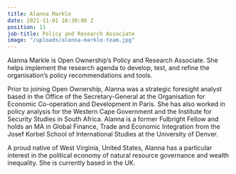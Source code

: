 ```yaml
---
title: Alanna Markle
date: 2021-11-01 16:30:00 Z
position: 11
job-title: Policy and Research Associate
image: "/uploads/alanna-markle-team.jpg"
---
```


Alanna Markle is Open Ownership’s Policy and Research Associate. She helps implement the research agenda to develop, test, and refine the organisation’s policy recommendations and tools.

Prior to joining Open Ownership, Alanna was a strategic foresight analyst based in the Office of the Secretary-General at the Organisation for Economic Co-operation and Development in Paris. She has also worked in policy analysis for the Western Cape Government and the Institute for Security Studies in South Africa. Alanna is a former Fulbright Fellow and holds an MA in Global Finance, Trade and Economic Integration from the Josef Korbel School of International Studies at the University of Denver.

A proud native of West Virginia, United States, Alanna has a particular interest in the political economy of natural resource governance and wealth inequality. She is currently based in the UK.